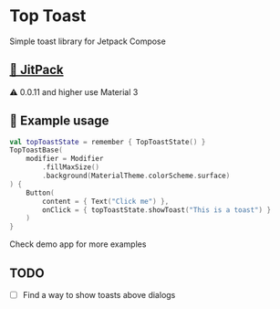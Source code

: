 # Top Toast
Simple toast library for Jetpack Compose

## [📁 JitPack](https://jitpack.io/#aliernfrog/top-toast-compose)
⚠️ 0.0.11 and higher use Material 3

## 🍞 Example usage
```kotlin
val topToastState = remember { TopToastState() }
TopToastBase(
    modifier = Modifier
        .fillMaxSize()
        .background(MaterialTheme.colorScheme.surface)
) {
    Button(
        content = { Text("Click me") },
        onClick = { topToastState.showToast("This is a toast") }
    )
}
```
Check demo app for more examples


## TODO
+ [ ] Find a way to show toasts above dialogs